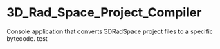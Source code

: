 # 3D_Rad_Space_Project_Compiler
Console application that converts 3DRadSpace project files to a specific bytecode.
test
